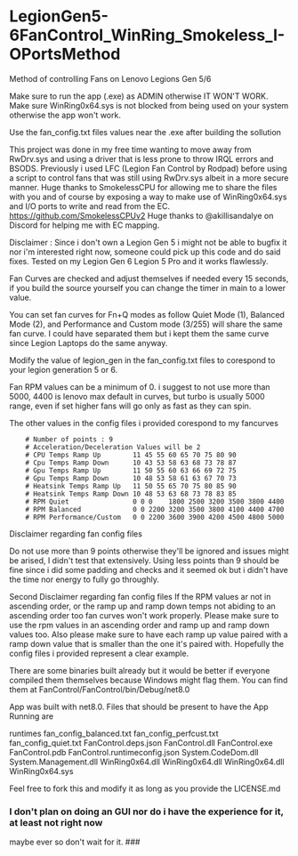 # LegionGen5-6FanControl_WinRing_Smokeless_I-OPortsMethod
Method of controlling Fans on Lenovo Legions Gen 5/6

Make sure to run the app (.exe) as ADMIN otherwise IT WON'T WORK.
Make sure WinRing0x64.sys is not blocked from being used on your system otherwise the app
won't work.

Use the fan_config.txt files values near the .exe after building the sollution

This project was done in my free time wanting to move away from RwDrv.sys and using a driver
that is less prone to throw IRQL errors and BSODS.
Previously i used LFC (Legion Fan Control by Rodpad) before using a script to control
fans that was still using RwDrv.sys albeit in a more secure manner.
Huge thanks to SmokelessCPU for allowing me to share the files with you and of course by
exposing a way to make use of WinRing0x64.sys and I/O ports to write and read from the EC.
https://github.com/SmokelessCPUv2
Huge thanks to @akillisandalye on Discord for helping me with EC mapping.

Disclaimer : Since i don't own a Legion Gen 5 i might not be able to bugfix it nor i'm
interested right now, someone could pick up this code and do said fixes.
Tested on my Legion Gen 6 Legion 5 Pro and it works flawlessly.

Fan Curves are checked and adjust themselves if needed every 15 seconds, if you build the source
yourself you can change the timer in main to a lower value.

You can set fan curves for Fn+Q modes as follow
Quiet Mode (1), Balanced Mode (2), and Performance and Custom mode (3/255) will share the same fan curve.
I could have separated them but i kept them the same curve since Legion Laptops do the same anyway.

Modify the value of legion_gen in the fan_config.txt files to corespond to your legion generation
5 or 6.

Fan RPM values can be a minimum of 0. i suggest to not use more than 5000, 4400 is lenovo max default
in curves, but turbo is usually 5000 range, even if set higher fans will go
only as fast as they can spin.

The other values in the config files i provided corespond to my fancurves

        # Number of points : 9
        # Acceleration/Deceleration Values will be 2
        # CPU Temps Ramp Up        11 45 55 60 65 70 75 80 90
        # Cpu Temps Ramp Down      10 43 53 58 63 68 73 78 87
        # Gpu Temps Ramp Up        11 50 55 60 63 66 69 72 75
        # Gpu Temps Ramp Down      10 48 53 58 61 63 67 70 73
        # Heatsink Temps Ramp Up   11 50 55 65 70 75 80 85 90
        # Heatsink Temps Ramp Down 10 48 53 63 68 73 78 83 85
        # RPM Quiet                0 0 0    1800 2500 3200 3500 3800 4400       
        # RPM Balanced             0 0 2200 3200 3500 3800 4100 4400 4700
        # RPM Performance/Custom   0 0 2200 3600 3900 4200 4500 4800 5000

Disclaimer regarding fan config files

Do not use more than 9 points otherwise they'll be ignored and issues might be arised, I didn't
test that extensively. Using less points than 9 should be fine since i did some padding and checks
and it seemed ok but i didn't have the time nor energy to fully go throughly.

Second Disclaimer regarding fan config files
If the RPM values ar not in ascending order, or the ramp up and ramp down temps not abiding
to an ascending order too fan curves won't work properly. Please make sure to use the rpm
values in an ascending order and ramp up and ramp down values too. Also please make sure
to have each ramp up value paired with a ramp down value that is smaller than the one it's paired
with. Hopefully the config files i provided represent a clear example.

There are some binaries built already but it would be better if everyone compiled them themselves
because Windows might flag them.
You can find them at FanControl/FanControl/bin/Debug/net8.0

App was built with net8.0.
Files that should be present to have the App Running are

runtimes
fan_config_balanced.txt
fan_config_perfcust.txt
fan_config_quiet.txt
FanControl.deps.json
FanControl.dll
FanControl.exe
FanControl.pdb
FanControl.runtimeconfig.json
System.CodeDom.dll
System.Management.dll
WinRing0x64.dll
WinRing0x64.dll
WinRing0x64.dll
WinRing0x64.sys

Feel free to fork this and modify it as long as you provide the LICENSE.md

### I don't plan on doing an GUI nor do i have the experience for it, at least not right now
maybe ever so don't wait for it. ###

